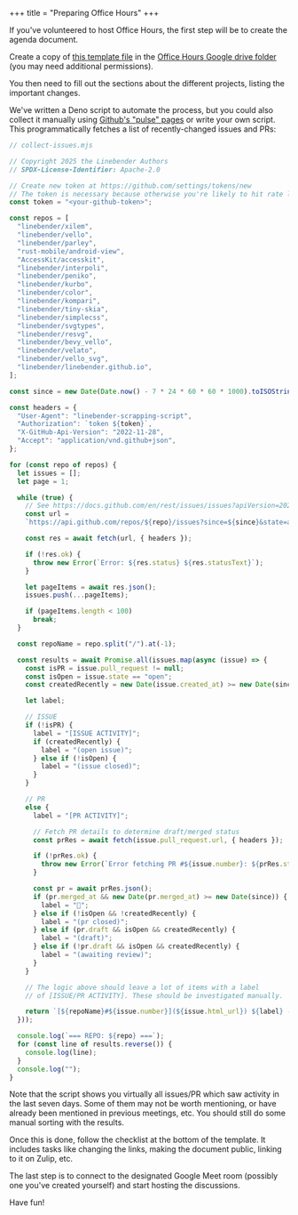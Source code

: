 +++
title = "Preparing Office Hours"
+++

If you've volunteered to host Office Hours, the first step will be to create the agenda document.

Create a copy of [this template file](https://docs.google.com/document/d/10wUKjCAEIvYCQLnp_QpdFrAXkO0sBnarG2abbI7mduQ/edit?tab=t.0) in the [Office Hours Google drive folder](https://drive.google.com/drive/folders/1mmrRnlpYb3j5P0ewAOcY_zj2tTH5u5aO) (you may need additional permissions).

You then need to fill out the sections about the different projects, listing the important changes.

We've written a Deno script to automate the process, but you could also collect it manually using [Github's "pulse" pages](https://github.com/linebender/vello/pulse) or write your own script.
This programmatically fetches a list of recently-changed issues and PRs:

```js
// collect-issues.mjs

// Copyright 2025 the Linebender Authors
// SPDX-License-Identifier: Apache-2.0

// Create new token at https://github.com/settings/tokens/new
// The token is necessary because otherwise you're likely to hit rate limits
const token = "<your-github-token>";

const repos = [
  "linebender/xilem",
  "linebender/vello",
  "linebender/parley",
  "rust-mobile/android-view",
  "AccessKit/accesskit",
  "linebender/interpoli",
  "linebender/peniko",
  "linebender/kurbo",
  "linebender/color",
  "linebender/kompari",
  "linebender/tiny-skia",
  "linebender/simplecss",
  "linebender/svgtypes",
  "linebender/resvg",
  "linebender/bevy_vello",
  "linebender/velato",
  "linebender/vello_svg",
  "linebender/linebender.github.io",
];

const since = new Date(Date.now() - 7 * 24 * 60 * 60 * 1000).toISOString();

const headers = {
  "User-Agent": "linebender-scrapping-script",
  "Authorization": `token ${token}`,
  "X-GitHub-Api-Version": "2022-11-28",
  "Accept": "application/vnd.github+json",
};

for (const repo of repos) {
  let issues = [];
  let page = 1;

  while (true) {
    // See https://docs.github.com/en/rest/issues/issues?apiVersion=2022-11-28#list-repository-issues
    const url =
    `https://api.github.com/repos/${repo}/issues?since=${since}&state=all&per_page=100&page=${page}`;

    const res = await fetch(url, { headers });

    if (!res.ok) {
      throw new Error(`Error: ${res.status} ${res.statusText}`);
    }

    let pageItems = await res.json();
    issues.push(...pageItems);

    if (pageItems.length < 100)
      break;
  }

  const repoName = repo.split("/").at(-1);

  const results = await Promise.all(issues.map(async (issue) => {
    const isPR = issue.pull_request != null;
    const isOpen = issue.state == "open";
    const createdRecently = new Date(issue.created_at) >= new Date(since);

    let label;

    // ISSUE
    if (!isPR) {
      label = "[ISSUE ACTIVITY]";
      if (createdRecently) {
        label = "(open issue)";
      } else if (!isOpen) {
        label = "(issue closed)";
      }
    }

    // PR
    else {
      label = "[PR ACTIVITY]";

      // Fetch PR details to determine draft/merged status
      const prRes = await fetch(issue.pull_request.url, { headers });

      if (!prRes.ok) {
        throw new Error(`Error fetching PR #${issue.number}: ${prRes.status} ${prRes.statusText}`);
      }

      const pr = await prRes.json();
      if (pr.merged_at && new Date(pr.merged_at) >= new Date(since)) {
        label = "🎉";
      } else if (!isOpen && !createdRecently) {
        label = "(pr closed)";
      } else if (pr.draft && isOpen && createdRecently) {
        label = "(draft)";
      } else if (!pr.draft && isOpen && createdRecently) {
        label = "(awaiting review)";
      }
    }

    // The logic above should leave a lot of items with a label
    // of [ISSUE/PR ACTIVITY]. These should be investigated manually.

    return `[${repoName}#${issue.number}](${issue.html_url}) ${label} - ${issue.title}`;
  }));

  console.log(`=== REPO: ${repo} ===`);
  for (const line of results.reverse()) {
    console.log(line);
  }
  console.log("");
}
```

Note that the script shows you virtually all issues/PR which saw activity in the last seven days.
Some of them may not be worth mentioning, or have already been mentioned in previous meetings, etc.
You should still do some manual sorting with the results.

Once this is done, follow the checklist at the bottom of the template.
It includes tasks like changing the links, making the document public, linking to it on Zulip, etc.

The last step is to connect to the designated Google Meet room (possibly one you've created yourself) and start hosting the discussions.

Have fun!
